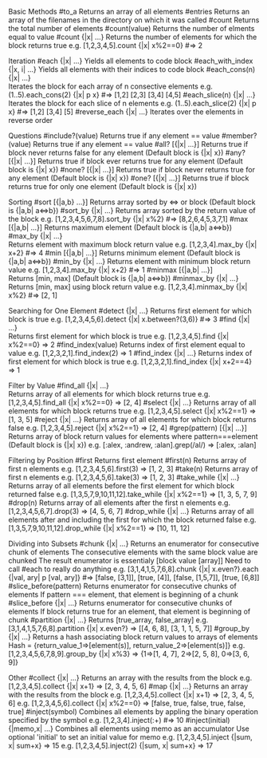 Basic Methods
	#to_a 
		Returns an array of all elements
	#entries 
		Returns an array of the filenames in the directory on which it was called
	#count 
		Returns the total number of elements 
	#count(value) 
		Returns the number of elments equal to value
	#count {|x| ...} 
		Returns the number of elements for which the block returns true
		e.g. [1,2,3,4,5].count {|x| x%2==0} #=> 2

Iteration
	#each {|x| ...} 
		Yields all elements to code block 
	#each_with_index {|x, i| ...} 
		Yields all elements with their indices to code block
	#each_cons(n) {|x| ...} 	
		Iterates the block for each array of n consective elements
		e.g. (1..5).each_cons(2) {|x| p x} #=> [1,2] [2,3] [3,4] [4,5]
	#each_slice(n) {|x| ...} 
		Iterates the block for each slice of n elements
		e.g. (1..5).each_slice(2) {|x| p x} #=> [1,2] [3,4] [5]
	#reverse_each {|x| ...} 
		Iterates over the elements in reverse order

Questions
	#include?(value) 
		Returns true if any element == value
	#member?(value) 
		Returns true if any element == value
	#all? [{|x| ...}] 
		Returns true if block never returns false for any element
			(Default block is {|x| x})
	#any? [{|x| ...}] 
		Returns true if block ever returns true for any element
			(Default block is {|x| x})
	#none? [{|x| ...}] 
		Returns true if block never returns true for any element
			(Default block is {|x| x})
	#one? [{|x| ...}] 
		Returns true if block returns true for only one element
			(Default block is {|x| x})

Sorting
	#sort [{|a,b} ...}] 
		Returns array sorted by <=> or block
			(Default block is {|a,b| a<=>b})
	#sort_by {|x| ...} 
		Returns array sorted by the return value of the block
		e.g. [1,2,3,4,5,6,7,8].sort_by {|x| x%2} #=> [8,2,6,4,5,3,7,1]
	#max [{|a,b| ...}] 
		Returns maximum element
			(Default block is {|a,b| a<=>b})
	#max_by {|x| ...} 	
		Returns element with maximum block return value
		e.g. [1,2,3,4].max_by {|x| x+2} #=> 4
	#min [{|a,b| ...}] 
		Returns minimum element
			(Default block is {|a,b| a<=>b})
	#min_by {|x| ...} 
		Returns element with minimum block return value
		e.g. [1,2,3,4].max_by {|x| x+2} #=> 1
	#minmax [{|a,b| ...}] 	
		Returns [min, max]
		(Default block is {|a,b| a<=>b})
	#minmax_by {|x| ...} 
		Returns [min, max] using block return value
		e.g. [1,2,3,4].minmax_by {|x| x%2} #=> [2, 1] 

Searching for One Element
	#detect {|x| ...} 
		Returns first element for which block is true
		e.g. [1,2,3,4,5,6].detect {|x| x.between?(3,6)} #=> 3
	#find {|x| ...} 	
		Returns first element for which block is true
		e.g. [1,2,3,4,5].find {|x| x%2==0} => 2 
	#find_index(value) 
		Returns index of first element equal to value
		e.g. [1,2,3,2,1].find_index(2) => 1 
	#find_index {|x| ...} 
		Returns index of first element for which block is true
		e.g. [1,2,3,2,1].find_index {|x| x+2==4} => 1 
	
Filter by Value
	#find_all {|x| ...} 	
		Returns array of all elements for which block returns true
		e.g. [1,2,3,4,5].find_all {|x| x%2==0} => [2, 4] 
	#select {|x| ...} 
		Returns array of all elements for which block returns true
		e.g. [1,2,3,4,5].select {|x| x%2==1} => [1, 3, 5] 
	#reject {|x| ...} 
		Returns array of all elements for which block returns false
		e.g. [1,2,3,4,5].reject {|x| x%2==1} => [2, 4] 
	#grep(pattern) [{|x| ...}] 
		Returns array of block return values for elements where pattern===element
			(Default block is {|x| x})
		e.g. [:alex, :andrew, :alan].grep(/al/) => [:alex, :alan] 

Filtering by Position
	#first 
		Returns first element
	#first(n) 
		Returns array of first n elements
		e.g. [1,2,3,4,5,6].first(3) => [1, 2, 3] 
	#take(n) 
		Returns array of first n elements
		e.g. [1,2,3,4,5,6].take(3) => [1, 2, 3] 
	#take_while {|x| ...} 
		Returns array of all elements before the first element for which block returned false
		e.g. [1,3,5,7,9,10,11,12].take_while {|x| x%2==1} => [1, 3, 5, 7, 9]
	#drop(n) 
		Returns array of all elements after the first n elements
		e.g. [1,2,3,4,5,6,7].drop(3) => [4, 5, 6, 7] 
	#drop_while {|x| ...} 
		Returns array of all elements after and including the first for which the block returned false
		e.g. [1,3,5,7,9,10,11,12].drop_while {|x| x%2==1} => [10, 11, 12] 

Dividing into Subsets
	#chunk {|x| ...} 
		Returns an enumerator for consecutive chunk of elements
			The consecutive elements with the same block value are chunked
			The result enumerator is essentialy [block value [array]]
				Need to call #each to really do anything
		e.g. [3,1,4,1,5,7,6,8].chunk {|x| x.even?}.each {|val, ary| p [val, ary]}
			#=> [false, [3,1]], [true, [4]], [false, [1,5,7]], [true, [6,8]]
	#slice_before(pattern) 
		Returns enumerator for consecutive chunks of elements
			If pattern === element, that element is beginning of a chunk
	#slice_before {|x| ...} 
		Returns enumerator for consecutive chunks of elements
			If block returns true for an element, that element is beginning of chunk
	#partition {|x| ...}
		Returns [true_array, false_array]
		e.g. [3,1,4,1,5,7,6,8].partition {|x| x.even?} => [[4, 6, 8], [3, 1, 1, 5, 7]] 
	#group_by {|x| ...} 
		Returns a hash associating block return values to arrays of elements
			Hash = {return_value_1=>[element(s)], return_value_2=>[element(s)]}
		e.g. [1,2,3,4,5,6,7,8,9].group_by {|x| x%3} => {1=>[1, 4, 7], 2=>[2, 5, 8], 0=>[3, 6, 9]} 

Other
	#collect {|x| ...} 
		Returns an array with the results from the block
		e.g. [1,2,3,4,5].collect {|x| x+1} => [2, 3, 4, 5, 6] 
	#map {|x| ...} 
		Returns an array with the results from the block
		e.g. [1,2,3,4,5].collect {|x| x+1} => [2, 3, 4, 5, 6]
		e.g. [1,2,3,4,5,6].collect {|x| x%2==0} => [false, true, false, true, false, true] 
	#inject(symbol) 
		Combines all elements by appling the binary operation specified by the symbol
		e.g. [1,2,3,4].inject(:+) #=> 10
	#inject(initial) {|memo,x| ...} 
		Combines all elements using memo as an accumulator
			Use optional 'initial' to set an initial value for memo
		e.g. [1,2,3,4,5].inject {|sum, x| sum+x} => 15 
		e.g. [1,2,3,4,5].inject(2) {|sum, x| sum+x} => 17 
	


